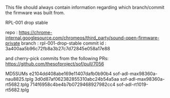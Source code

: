 This file should always contain information regarding which
branch/commit the firmware was built from.

RPL-001 drop stable

repo : https://chrome-internal.googlesource.com/chromeos/third_party/sound-open-firmware-private
branch : rpl-001-drop-stable
commit id : 3a400aa5b96c72fb8a3b27c7d72845e058a17e88

and cherry-pick commits from the following PRs:
https://github.com/thesofproject/sof/pull/7056

MD5SUMs
e2104dd408abe169e11407dafb0b90b4  sof-adl-max98360a-nau8825.tplg
3d0d87af062382855310abc24b54a5aa  sof-adl-max98360a-rt5682.tplg
714f6958c4be4b7b0729468927982cc4  sof-adl-rt1019-rt5682.tplg
